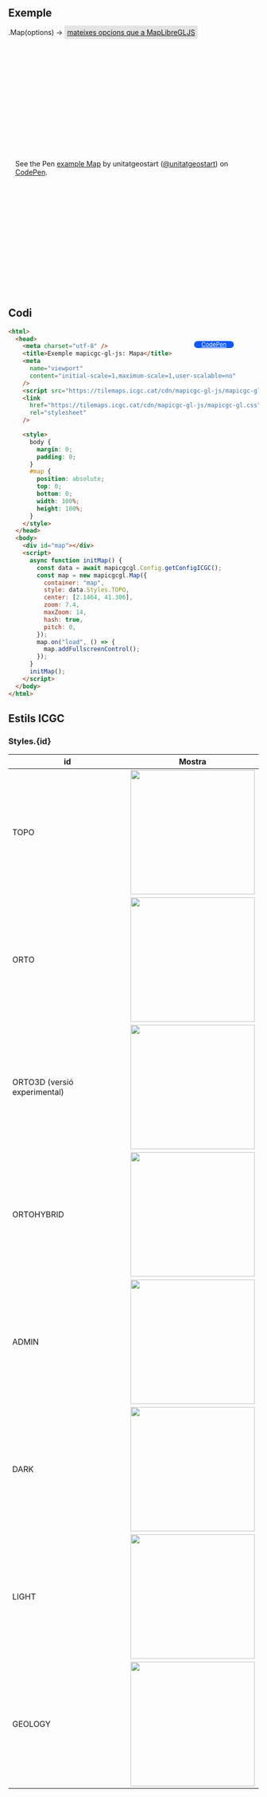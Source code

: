 ## Exemple

.Map(options) → <a style="text-decoration-line: underline; background-color: #3333331f;padding: 5px;" target="_blank" href="https://maplibre.org/maplibre-gl-js/docs/API/types/MapOptions/">mateixes opcions que a MapLibreGLJS</a>

<p class="codepen" data-height="500" data-theme-id="light" data-slug-hash="eYXWyqd" data-editable="true" data-user="unitatgeostart" style="height: 500px; box-sizing: border-box; display: flex; align-items: center; justify-content: center; border: 0px; margin: 1em 0; padding: 1em;">
  <span>See the Pen <a href="https://codepen.io/unitatgeostart/pen/eYXWyqd">
  example Map</a> by unitatgeostart (<a href="https://codepen.io/unitatgeostart">@unitatgeostart</a>)
  on <a href="https://codepen.io">CodePen</a>.</span>
</p>
<script async src="https://cpwebassets.codepen.io/assets/embed/ei.js"></script>

<a style="color: white" target="_blank" class=" button btn btn-primary" href="https://codepen.io/unitatgeostart/pen/qBvXXLN">CodePen</a>

<style>
  .button{
    position: relative;
    top: 84px;
    z-index: 1;
    /* right: -46px; */
    width: 80px;
    float: right;
    right: 50px;
    background-color: #0d58ff;
    border-radius: 10px;
    text-align: -webkit-center;
    font-size: smaller;
    
  }
    .button:hover{

    background-color: #032879;

  }


  </style>

## Codi

```html
<html>
  <head>
    <meta charset="utf-8" />
    <title>Exemple mapicgc-gl-js: Mapa</title>
    <meta
      name="viewport"
      content="initial-scale=1,maximum-scale=1,user-scalable=no"
    />
    <script src="https://tilemaps.icgc.cat/cdn/mapicgc-gl-js/mapicgc-gl.js"></script>
    <link
      href="https://tilemaps.icgc.cat/cdn/mapicgc-gl-js/mapicgc-gl.css"
      rel="stylesheet"
    />

    <style>
      body {
        margin: 0;
        padding: 0;
      }
      #map {
        position: absolute;
        top: 0;
        bottom: 0;
        width: 100%;
        height: 100%;
      }
    </style>
  </head>
  <body>
    <div id="map"></div>
    <script>
      async function initMap() {
        const data = await mapicgcgl.Config.getConfigICGC();
        const map = new mapicgcgl.Map({
          container: "map",
          style: data.Styles.TOPO,
          center: [2.1464, 41.306],
          zoom: 7.4,
          maxZoom: 14,
          hash: true,
          pitch: 0,
        });
        map.on("load", () => {
          map.addFullscreenControl();
        });
      }
      initMap();
    </script>
  </body>
</html>
```

## Estils ICGC

### Styles.{id}

| id                           | Mostra                                                                                                               |
| ---------------------------- | -------------------------------------------------------------------------------------------------------------------- |
| TOPO                         | <img src="https://visors.icgc.cat/contextmaps/imatges_estil/icgc_mapa_estandard_general.png" width="250">            |
| ORTO                         | <img src="https://visors.icgc.cat/contextmaps/imatges_estil/icgc_orto_estandard.png" width="250">                      |
| ORTO3D (versió experimental) | <img src="https://visors.icgc.cat/contextmaps/imatges_estil/icgc_orto_estandard.png" width="250">       
| ORTOHYBRID | <img src="https://visors.icgc.cat/contextmaps/imatges_estil/icgc_orto_hibrida.png" width="250">                    |
| ADMIN                        | <img src="https://visors.icgc.cat/contextmaps/imatges_estil/icgc_delimitacio_limits_administratius.png" width="250"> |
| DARK                         | <img src="https://visors.icgc.cat/contextmaps/imatges_estil/icgc_mapa_base_fosc.png" width="250">                    |
| LIGHT                        | <img src="https://visors.icgc.cat/contextmaps/imatges_estil/icgc_mapa_base_gris.png" width="250">                    |
| GEOLOGY                      | <img src="https://visors.icgc.cat/contextmaps/imatges_estil/icgc_geologic_informacio.png" width="250">               |

